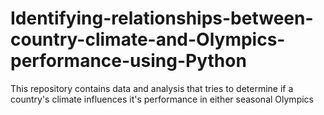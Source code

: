 # Identifying-relationships-between-country-climate-and-Olympics-performance-using-Python
This repository contains data and analysis that tries to determine if a country's climate influences it's performance in either seasonal Olympics
